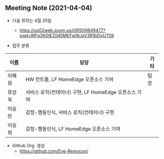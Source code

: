 ## Meeting Note (2021-04-04)

- 다음 회의는 4월 25일
  - https://us02web.zoom.us/j/81509849477?pwd=WFp3K0tEZ045MEFwNjJsV3R1bEIvUT09

- 업무 분류

|이름|담당|기타|
|----|---|---|
|이혜원|HW 컨트롤, LF HomeEdge 오픈소스 기여 |팀장|
|류상욱|서비스 로직(컨테이너) 구현, LF HomeEdge 오픈소스 기여 | |
|이승빈|감정-행동인식, 서비스 로직(컨테이너) 구현 | |
|이승희|감정-행동인식, LF HomeEdge 오픈소스 기여 | |
- Github Org. 생성
  - https://github.com/Eye-Remocon/ 
